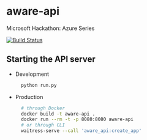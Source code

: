 # aware-api
Microsoft Hackathon: Azure Series

[![Build Status](https://dev.azure.com/aware-devops/aware-api/_apis/build/status/CamiloGarciaLaRotta.aware-api)](https://dev.azure.com/aware-devops/aware-api/_build/latest?definitionId=2)

## Starting the API server
- Development
  ```bash
    python run.py
  ```
- Production
  ```bash
    # through Docker
    docker build -t aware-api .
    docker run --rm -t -p 8080:8080 aware-api
    # or through CLI
    waitress-serve --call 'aware_api:create_app'
  ```
